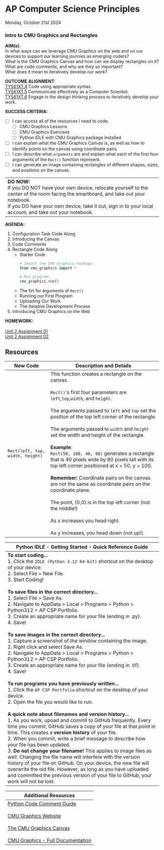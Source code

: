 # AP Computer Science Principles
Monday, October 21st 2024

### Intro to CMU Graphics and Rectangles

**AIM(s):** <br>
In what ways can we leverage CMU Graphics on the web and on our devices to support our learning journies as emerging coders?<br>
What is the CMU Graphics Canvas and how can we display rectangles on it?<br>
What are code comments, and why are they so important?<br>
What does it mean to iteratively develop our work?

**OUTCOME ALIGNMENT**:<br> 
<ins>TYS61XT.4</ins> Code using appropriate syntax.<br> 
<ins>TYS61XT.5</ins> Communicate effectively as a Computer Scientist.<br> 
<ins>TYS61XT.6</ins> Engage in the design thinking process to iteratively develop your work.<br> 

**SUCCESS CRITERIA:**
- [ ] I can access all of the resources I need to code.
    - [ ]   CMU Graphics Lessons
    - [ ]   CMU Graphics Exercises
    - [ ]   Python IDLE with CMU Graphics package installed
- [ ] I can explain what the CMU Graphics Canvas is, as well as how to identify points on the canvas using coordinate pairs.
- [ ] I can describe what `arguments` are and explain what each of the first four arguments of the `Rect()` function represent.
- [ ] I can generate an image containing rectangles of different shapes, sizes, and positions on the canvas.

<table>
  <tr>
    <td><b>DO NOW:</b>
    <br> If you DO NOT have your own device, relocate yourself to the center of the room facing the smartboard, and take out your notebook.<br>
    If you DO have your own device, take it out, sign in to your local account, and take out your notebook.<br>
    </td>
    </tr>
</table>

**AGENDA:**

1. Configuration Task Code Along
2. Introducing the Canvas
3. Code Comments
4. Rectangle Code Along
    * Starter Code
      ```python
      # Import the CMU Graphics Package:
      from cmu_graphics import *

      # Run program:
      cmu_graphics.run()
      ```
    * The firt for arguments of `Rect()`
    * Running our First Program
    * Uploading Our Work
    * The Iterative Development Process
5. Introducing CMU Graphics on the Web
   
**HOMEWORK:** <br><br>
[Unit 2 Assignment 01](https://github.com/MrJSwotinsky/AP_Computer_Science_Principles/blob/main/Unit_2_Intro_to_CMU_Graphics/Daily_Assignments/01_Due_Tue_Oct_22_CMU_Graphics_Exercise_Set_1_1_3.md)<br>
[Unit 2 Assignment 02](https://github.com/MrJSwotinsky/AP_Computer_Science_Principles/blob/main/Unit_2_Intro_to_CMU_Graphics/Daily_Assignments/02_Due_Tue_Oct_22_Lab_1_Intro_to_CMU_Graphics.md)

## Resources
|New Code|Description and Details|
|---|---|
|`Rect(left, top, width, height)`|This function creates a rectangle on the canvas.<br><br>`Rect()`'s first four parameters are `left`,`top`,`width`, and `height`.<br><br>The arguments passed to `left` and `top` set the position of the top left corner of the rectangle.<br><br>The arguments passed to `width` and `height` set the width and height of the rectangle.<br><br>**Example**:<br>`Rect(50, 100, 40, 80)` generates a rectangle that is 40 pixels wide by 80 pixels tall with its top left corner positioned at x = 50, y = 100.<br><br>**Remember:** Coordinate pairs on the canvas are not the same as coordinate pairs on the coordinate plane.<br><br>The point, (0,0) is in the top left corner (not the middle!)<br><br>As x increases you head right.<br><br>As y increases, you head down (not up!).|

|Python IDLE - Getting Started - Quick Reference Guide|
|---|
|**To start coding...** <br>1. Click the `IDLE (Python 3.12 64-bit)` shortcut on the desktop of your device.<br>2. Select File > New File.<br>3. Start Coding!<br><br>**To save files in the correct directory...** <br>1.  Select File > Save As.<br>2. Navigate to AppData > Local > Programs > Python > Python312 > AP CSP Portfolio.<br>3. Create an appropriate name for your file (ending in .py).<br>4. Save!<br><br>**To save images in the correct directory...** <br>1.  Capture a screenshot of the window containing the image.<br>2. Right click and select Save As.<br>2. Navigate to AppData > Local > Programs > Python > Python312 > AP CSP Portfolio.<br>3. Create an appropriate name for your file (ending in .tif).<br>4. Save!<br><br>**To run programs you have previously written...** <br>1.  Click the `AP CSP Portfolio` shortcut on the desktop of your device.<br>2. Open the file you would like to run.<br><br>**A quick note about filenames and version history...** <br>1. As you work, upoad and commit to GitHub frequently.  Every time you commit, GitHub saves a copy of your file at that point in time.  This creates a **version history** of your file.<br>2.  When you commit, write a brief message to describe how your file has been updated.<br>3. **Do not change your filename!** This applies to image files as well.  Changing the file name will interfere with the version history of your file on GitHub.  On your device, the new file will overwrite the old file.  However, as long as you have uploaded and committed the previous version of your file to GitHub, your work will not be lost.|


|Additional Resources|
|---|
|[Python Code Comment Guide](https://github.com/MrJSwotinsky/AP_Computer_Science_Principles/blob/main/Resources/Python_Code_Comment_Guide.md)<br><br>[CMU Graphics Website](https://academy.cs.cmu.edu/desktop)<br><br>[The CMU Graphics Canvas](https://academy.cs.cmu.edu/docs/canvas)<br><br>[CMU Graphics - Full Documentation](https://academy.cs.cmu.edu/docs)|
